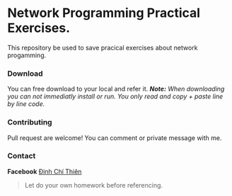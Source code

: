 # Network Programming Practical Exercises.
This repository be used to save pracical exercises about network progamming.
### Download
You can free download to your local and refer it.
***Note:***
*When downloading you can not immediatly install or run. You only read and copy + paste line by line code.*
### Contributing
Pull request are welcome!
You can comment or private message with me.
### Contact
**Facebook** [Đinh Chí Thiên](https://www.facebook.com/thuhoachithien)

>Let do your own homework before referencing.

